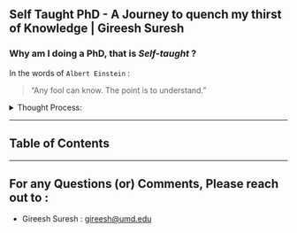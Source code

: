 ## Self Taught PhD - A Journey to quench my thirst of Knowledge | Gireesh Suresh

### Why am I doing a **PhD**, that is *Self-taught* ?
 
 In the words of `Albert Einstein` :
> “Any fool can know. The point is to understand.”
					
<details>
<summary>Thought Process:</summary>

> Doctor of Philosophy(PhD), as per `Wikipedia` “ are usually required to produce original research that expands the boundaries of knowledge, normally in the form of a thesis or dissertation, and
> defend their work against experts in the field ”. 
> 
> My drive to do a PhD (rather Self Taught PhD) is mainly to expand my technical knowledge base where in I could study things I didnt know [ (or) rather needed to brush up certian things...] and
> to  further hone my skillset. I believe in Applied Research more so than theoritical approach, primarily because of the personal satisfaction you get on seeing things work in real than on paper.
> Unlike some people, my intentions are to attain the proper etiquette associated wuth the usage of the subject and the professional ethics of the scholarly society rather than having a **"Dr."** as
> title and a certificate to back that.`[That's just my thought]`. Hence the ***Self-Taught PhD***.
>
>    ` *Afterall who else can be a better person to judge/please,  if not your own self ?? *`
> 
> The Aim, moving forward is to put myself into a rigorous schedule/timeline within which I would like to understand and make meaningful use (through projects) of my learnings and further deepen
> my  focus on the subject of Robotics.For the critic's reading this, Yes, I am not like a conventional PhD candidate, but once I am done with this, Knowledge expectation is to be on par with them. 
> 
> "Thesis Defense" equivalent here might be to publish my work in Conferences, Journals and maybe take advice from the Opensource community and Scholars out in thre wide world, and what is best
> possible from a student who is not attending a University in a professional setting.

</details>

---
## Table of Contents


---
## For any Questions (or) Comments, Please reach out to :

- Gireesh Suresh   : gireesh@umd.edu


